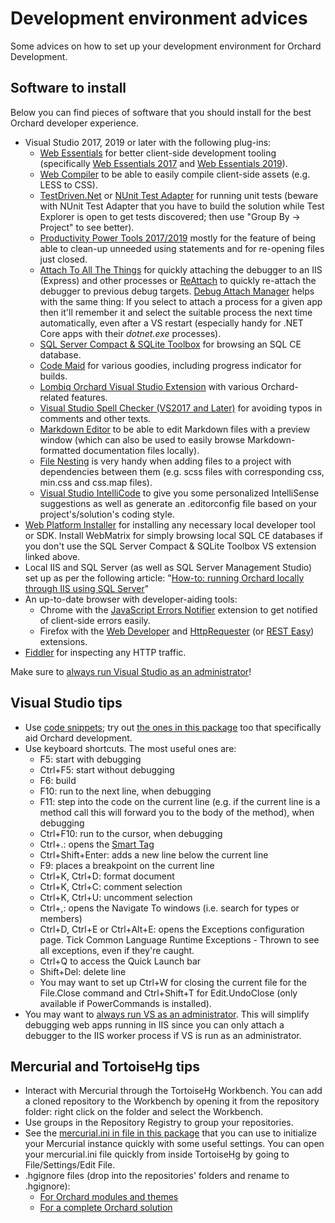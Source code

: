 # Development environment advices



Some advices on how to set up your development environment for Orchard Development.


## Software to install

Below you can find pieces of software that you should install for the best Orchard developer experience.

- Visual Studio 2017, 2019 or later with the following plug-ins:
	- [Web Essentials](http://vswebessentials.com/) for better client-side development tooling (specifically [Web Essentials 2017](https://marketplace.visualstudio.com/items?itemName=MadsKristensen.WebExtensionPack2017) and [Web Essentials 2019](https://marketplace.visualstudio.com/items?itemName=MadsKristensen.WebEssentials2019)).
	- [Web Compiler](https://marketplace.visualstudio.com/items?itemName=MadsKristensen.WebCompiler) to be able to easily compile client-side assets (e.g. LESS to CSS).
	- [TestDriven.Net](http://www.testdriven.net/download.aspx) or [NUnit Test Adapter](https://marketplace.visualstudio.com/items?itemName=NUnitDevelopers.NUnitTestAdapter) for running unit tests (beware with NUnit Test Adapter that you have to build the solution while Test Explorer is open to get tests discovered; then use "Group By -> Project" to see better).
	- [Productivity Power Tools 2017/2019](https://marketplace.visualstudio.com/items?itemName=VisualStudioProductTeam.ProductivityPowerPack2017) mostly for the feature of being able to clean-up unneeded using statements and for re-opening files just closed.
	- [Attach To All The Things](       *https://marketplace.visualstudio.com/items?itemName=thebread.AttachToAllTheThings) for quickly attaching the debugger to an IIS (Express) and other processes or [ReAttach](https://marketplace.visualstudio.com/items?itemName=ErlandR.ReAttach) to quickly re-attach the debugger to previous debug targets. [Debug Attach Manager](https://marketplace.visualstudio.com/items?itemName=ViktarKarpach.DebugAttachManager&ssr=false) helps with the same thing: If you select to attach a process for a given app then it'll remember it and select the suitable process the next time automatically, even after a VS restart (especially handy for .NET Core apps with their *dotnet.exe* processes).
	- [SQL Server Compact & SQLite Toolbox](https://marketplace.visualstudio.com/items?itemName=ErikEJ.SQLServerCompactSQLiteToolbox) for browsing an SQL CE database.
	- [Code Maid](http://www.codemaid.net/) for various goodies, including progress indicator for builds.
	- [Lombiq Orchard Visual Studio Extension](https://marketplace.visualstudio.com/items?itemName=LombiqVisualStudioExtension.LombiqOrchardVisualStudioExtension) with various Orchard-related features.
	- [Visual Studio Spell Checker (VS2017 and Later)](https://marketplace.visualstudio.com/items?itemName=EWoodruff.VisualStudioSpellCheckerVS2017andLater) for avoiding typos in comments and other texts.
	- [Markdown Editor](https://marketplace.visualstudio.com/items?itemName=MadsKristensen.MarkdownEditor) to be able to edit Markdown files with a preview window (which can also be used to easily browse Markdown-formatted documentation files locally).
	- [File Nesting](https://marketplace.visualstudio.com/items?itemName=MadsKristensen.FileNesting) is very handy when adding files to a project with dependencies between them (e.g. scss files with corresponding css, min.css and css.map files).
    - [Visual Studio IntelliCode](https://marketplace.visualstudio.com/items?itemName=VisualStudioExptTeam.VSIntelliCode) to give you some personalized IntelliSense suggestions as well as generate an .editorconfig file based on your project's/solution's coding style.
- [Web Platform Installer](http://www.microsoft.com/web/downloads/platform.aspx) for installing any necessary local developer tool or SDK. Install WebMatrix for simply browsing local SQL CE databases if you don't use the SQL Server Compact & SQLite Toolbox VS extension linked above.
- Local IIS and SQL Server (as well as SQL Server Management Studio) set up as per the following article: "[How-to: running Orchard locally through IIS using SQL Server](http://orcharddojo.net/blog/how-to-running-orchard-locally-through-iis-using-sql-server)"
- An up-to-date browser with developer-aiding tools:
	- Chrome with the [JavaScript Errors Notifier](https://chrome.google.com/webstore/detail/javascript-errors-notifie/jafmfknfnkoekkdocjiaipcnmkklaajd?hl=en) extension to get notified of client-side errors easily.
	- Firefox with the [Web Developer](https://addons.mozilla.org/en-US/firefox/addon/web-developer/) and [HttpRequester](https://addons.mozilla.org/En-us/firefox/addon/httprequester/) (or [REST Easy](https://addons.mozilla.org/en-US/firefox/addon/rest-easy/)) extensions.
- [Fiddler](http://www.telerik.com/fiddler) for inspecting any HTTP traffic. 

Make sure to [always run Visual Studio as an administrator](https://stackoverflow.com/a/9654880/220230)!


## Visual Studio tips

- Use [code snippets](http://msdn.microsoft.com/en-us/library/ms165392%28v=vs.80%29.aspx); try out [the ones in this package](../Utilities/VisualStudioSnippets/) too that specifically aid Orchard development.
- Use keyboard shortcuts. The most useful ones are:
	- F5: start with debugging
	- Ctrl+F5: start without debugging
	- F6: build
	- F10: run to the next line, when debugging
	- F11: step into the code on the current line (e.g. if the current line is a method call this will forward you to the body of the method), when debugging
	- Ctrl+F10: run to the cursor, when debugging
	- Ctrl+.: opens the [Smart Tag](http://haacked.com/archive/2008/06/23/visual-studio-smart-tag-expansion-tip.aspx)
	- Ctrl+Shift+Enter: adds a new line below the current line
	- F9: places a breakpoint on the current line
	- Ctrl+K, Ctrl+D: format document
	- Ctrl+K, Ctrl+C: comment selection
	- Ctrl+K, Ctrl+U: uncomment selection
	- Ctrl+,: opens the Navigate To windows (i.e. search for types or members)
	- Ctrl+D, Ctrl+E or Ctrl+Alt+E: opens the Exceptions configuration page. Tick Common Language Runtime Exceptions - Thrown to see all exceptions, even if they're caught.
	- Ctrl+Q to access the Quick Launch bar
	- Shift+Del: delete line
	- You may want to set up Ctrl+W for closing the current file for the File.Close command and Ctrl+Shift+T for Edit.UndoClose (only available if PowerCommands is installed).
- You may want to [always run VS as an administrator](http://stackoverflow.com/a/12859334/220230). This will simplify debugging web apps running in IIS since you can only attach a debugger to the IIS worker process if VS is run as an administrator.


## Mercurial and TortoiseHg tips

- Interact with Mercurial through the TortoiseHg Workbench. You can add a cloned repository to the Workbench by opening it from the repository folder: right click on the folder and select the Workbench.
- Use groups in the Repository Registry to group your repositories.
- See the [mercurial.ini in file in this package](Attachments/mercurial.ini) that you can use to initialize your Mercurial instance quickly with some useful settings. You can open your mercurial.ini file quickly from inside TortoiseHg by going to File/Settings/Edit File.
- .hgignore files (drop into the repositories' folders and rename to .hgignore):
	- [For Orchard modules and themes](Attachments/extensions.hgignore)
	- [For a complete Orchard solution](Attachments/solution.hgignore)
